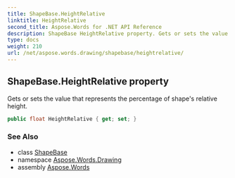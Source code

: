 ```yaml
---
title: ShapeBase.HeightRelative
linktitle: HeightRelative
second_title: Aspose.Words for .NET API Reference
description: ShapeBase HeightRelative property. Gets or sets the value that represents the percentage of shapes relative height in C#.
type: docs
weight: 210
url: /net/aspose.words.drawing/shapebase/heightrelative/
---
```

## ShapeBase.HeightRelative property

Gets or sets the value that represents the percentage of shape's relative height.

```csharp
public float HeightRelative { get; set; }
```

### See Also

* class [ShapeBase](../)
* namespace [Aspose.Words.Drawing](../../shapebase/)
* assembly [Aspose.Words](../../../)
